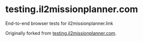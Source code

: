 # testing.il2missionplanner.com
End-to-end browser tests for il2missionplanner.link

Originally forked from [testing.il2missionplanner.com](https://github.com/roccobarbi/testing.il2missionplanner.com).
